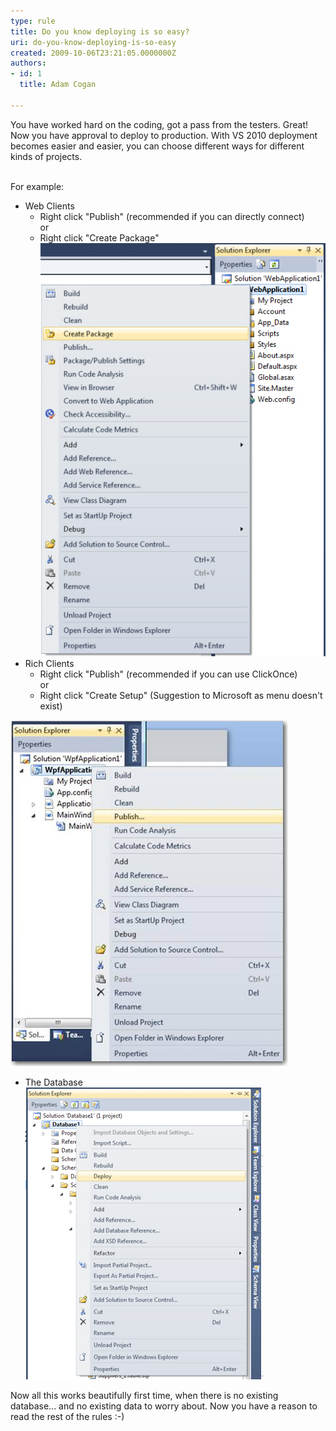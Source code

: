 ```yaml
---
type: rule
title: Do you know deploying is so easy?
uri: do-you-know-deploying-is-so-easy
created: 2009-10-06T23:21:05.0000000Z
authors:
- id: 1
  title: Adam Cogan

---
```


You have worked hard on the coding, got a pass from the testers. Great! Now you have approval to deploy to production. With VS 2010 deployment becomes easier and easier, you can choose different ways for different kinds of projects.

<br>For example: <br> 
- Web Clients
    - Right click "Publish" (recommended if you can directly connect) 
<br>        or
    - Right click "Create Package"
![ For a web app it is just one click](PublishWeb.jpg) 
- Rich Clients
    - Right click "Publish" (recommended if you can use ClickOnce) 
<br>        or
    - Right click "Create Setup" (Suggestion to Microsoft as menu doesn't exist)

![ For a Windows clients it is also just one click](PublishRichClient.jpg) 
- The Database<br>    ![ For the Database it is ..... well one click is what you need to aim for](PublishDatabase.jpg) 

 Now all this works beautifully first time, when there is no existing database... and no existing data to worry about. Now you have a reason to read the rest of the rules :-)

